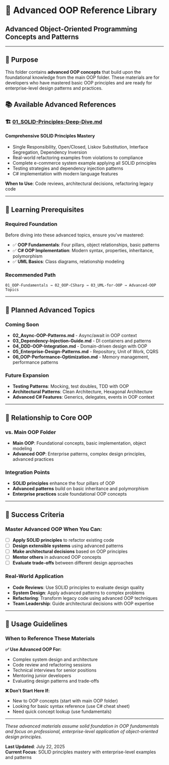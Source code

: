 # 🚀 Advanced OOP Reference Library

## Advanced Object-Oriented Programming Concepts and Patterns

---

## 🎯 Purpose

This folder contains **advanced OOP concepts** that build upon the foundational knowledge from the main OOP folder. These materials are for developers who have mastered basic OOP principles and are ready for enterprise-level design patterns and practices.

## 📚 Available Advanced References

### **🏗️ [01_SOLID-Principles-Deep-Dive.md](01_SOLID-Principles-Deep-Dive.md)**

#### Comprehensive SOLID Principles Mastery

- Single Responsibility, Open/Closed, Liskov Substitution, Interface Segregation, Dependency Inversion
- Real-world refactoring examples from violations to compliance
- Complete e-commerce system example applying all SOLID principles
- Testing strategies and dependency injection patterns
- C# implementation with modern language features

**When to Use**: Code reviews, architectural decisions, refactoring legacy code

---

## 🎯 Learning Prerequisites

### **Required Foundation**

Before diving into these advanced topics, ensure you've mastered:

- ✅ **OOP Fundamentals**: Four pillars, object relationships, basic patterns
- ✅ **C# OOP Implementation**: Modern syntax, properties, inheritance, polymorphism
- ✅ **UML Basics**: Class diagrams, relationship modeling

### **Recommended Path**

```text
01_OOP-Fundamentals → 02_OOP-CSharp → 03_UML-for-OOP → Advanced-OOP Topics
```

---

## 🚀 Planned Advanced Topics

### **Coming Soon**

- **02_Async-OOP-Patterns.md** - Async/await in OOP context
- **03_Dependency-Injection-Guide.md** - DI containers and patterns
- **04_DDD-OOP-Integration.md** - Domain-driven design with OOP
- **05_Enterprise-Design-Patterns.md** - Repository, Unit of Work, CQRS
- **06_OOP-Performance-Optimization.md** - Memory management, performance patterns

### **Future Expansion**

- **Testing Patterns**: Mocking, test doubles, TDD with OOP
- **Architectural Patterns**: Clean Architecture, Hexagonal Architecture
- **Advanced C# Features**: Generics, delegates, events in OOP context

---

## 🔄 Relationship to Core OOP

### **vs. Main OOP Folder**

- **Main OOP**: Foundational concepts, basic implementation, object modeling
- **Advanced OOP**: Enterprise patterns, complex design principles, advanced practices

### **Integration Points**

- **SOLID principles** enhance the four pillars of OOP
- **Advanced patterns** build on basic inheritance and polymorphism
- **Enterprise practices** scale foundational OOP concepts

---

## 🎯 Success Criteria

### **Master Advanced OOP When You Can:**

- [ ] **Apply SOLID principles** to refactor existing code
- [ ] **Design extensible systems** using advanced patterns
- [ ] **Make architectural decisions** based on OOP principles
- [ ] **Mentor others** in advanced OOP concepts
- [ ] **Evaluate trade-offs** between different design approaches

### **Real-World Application**

- **Code Reviews**: Use SOLID principles to evaluate design quality
- **System Design**: Apply advanced patterns to complex problems
- **Refactoring**: Transform legacy code using advanced OOP techniques
- **Team Leadership**: Guide architectural decisions with OOP expertise

---

## 📝 Usage Guidelines

### **When to Reference These Materials**

**✅ Use Advanced OOP For:**

- Complex system design and architecture
- Code review and refactoring sessions
- Technical interviews for senior positions
- Mentoring junior developers
- Evaluating design patterns and trade-offs

**❌ Don't Start Here If:**

- New to OOP concepts (start with main OOP folder)
- Looking for basic syntax reference (use C# cheat sheet)
- Need quick concept lookup (use fundamentals)

---

_These advanced materials assume solid foundation in OOP fundamentals and focus on professional, enterprise-level application of object-oriented design principles._

**Last Updated**: July 22, 2025  
**Current Focus**: SOLID principles mastery with enterprise-level examples and patterns
